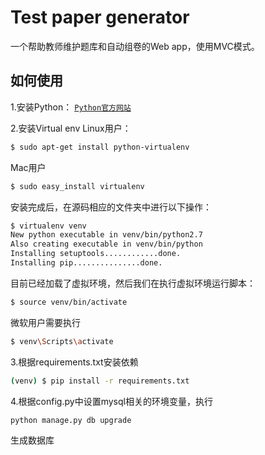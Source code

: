 # Test paper generator
一个帮助教师维护题库和自动组卷的Web app，使用MVC模式。

## 如何使用
1.安装Python：
[`Python官方网站`](www.python.org)

2.安装Virtual env
Linux用户：
``` sh
$ sudo apt-get install python-virtualenv
```

Mac用户
``` sh
$ sudo easy_install virtualenv
```

安装完成后，在源码相应的文件夹中进行以下操作：
``` sh
$ virtualenv venv
New python executable in venv/bin/python2.7
Also creating executable in venv/bin/python
Installing setuptools............done.
Installing pip...............done.
```

目前已经加载了虚拟环境，然后我们在执行虚拟环境运行脚本：
``` sh
$ source venv/bin/activate
```

微软用户需要执行
``` sh
$ venv\Scripts\activate
```

3.根据requirements.txt安装依赖
``` sh
(venv) $ pip install -r requirements.txt
```

4.根据config.py中设置mysql相关的环境变量，执行
``` sh
python manage.py db upgrade
```
生成数据库
